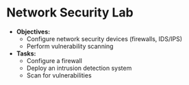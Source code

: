 
# Network Security Lab

* **Objectives:**
  * Configure network security devices (firewalls, IDS/IPS)
  * Perform vulnerability scanning
* **Tasks:**
  * Configure a firewall
  * Deploy an intrusion detection system
  * Scan for vulnerabilities
